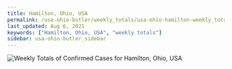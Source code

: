 ```yaml
---
title: Hamilton, Ohio, USA
permalink: /usa-ohio-butler/weekly_totals/usa-ohio-hamilton-weekly_totals.html
last_updated: Aug 6, 2021
keywords: ["Hamilton, Ohio, USA", "weekly totals"]
sidebar: usa-ohio-butler_sidebar
---
```


![Weekly Totals of Confirmed Cases for Hamilton, Ohio, USA](/covid_tracker/images/graphs/usa-ohio-hamilton-weekly_totals_graph.png)
